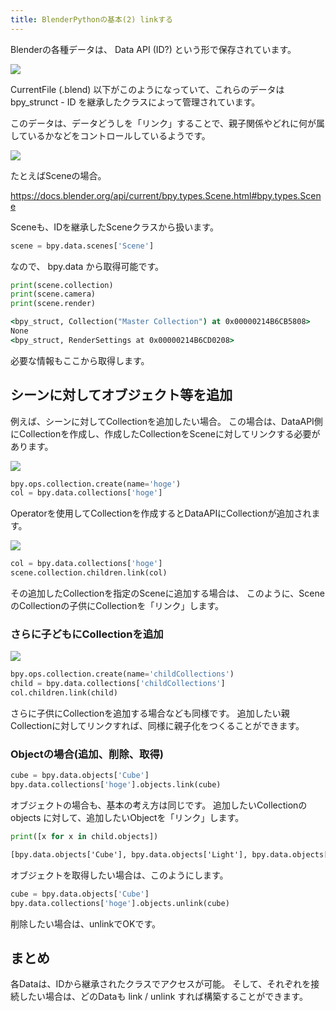 ```yaml
---
title: BlenderPythonの基本(2) linkする
---
```


Blenderの各種データは、 Data API (ID?) という形で保存されています。

![](https://gyazo.com/f7631d7f21ca82e2f30c84ad2cad3c1b.png)

CurrentFile (.blend) 以下がこのようになっていて、これらのデータは
bpy_strunct - ID を継承したクラスによって管理されています。

このデータは、データどうしを「リンク」することで、親子関係やどれに何が属しているかなどをコントロールしているようです。

![](https://gyazo.com/0101015ed6c2fb5a17d1f4c94bbff1cc.png)

たとえばSceneの場合。

https://docs.blender.org/api/current/bpy.types.Scene.html#bpy.types.Scene

Sceneも、IDを継承したSceneクラスから扱います。

```python
scene = bpy.data.scenes['Scene']
```

なので、 bpy.data から取得可能です。

```python
print(scene.collection)
print(scene.camera)
print(scene.render)
```

```bat
<bpy_struct, Collection("Master Collection") at 0x00000214B6CB5808>
None
<bpy_struct, RenderSettings at 0x00000214B6CD0208>
```

必要な情報もここから取得します。

## シーンに対してオブジェクト等を追加

例えば、シーンに対してCollectionを追加したい場合。
この場合は、DataAPI側にCollectionを作成し、作成したCollectionをSceneに対してリンクする必要があります。

![](https://gyazo.com/666a70b8694b4f5f21be30f7b5163a62.png)

```python
bpy.ops.collection.create(name='hoge')
col = bpy.data.collections['hoge']
```

Operatorを使用してCollectionを作成するとDataAPIにCollectionが追加されます。

![](https://gyazo.com/e0859f5a034876f569cd71766ae272f8.png)

```python
col = bpy.data.collections['hoge']
scene.collection.children.link(col)

```

その追加したCollectionを指定のSceneに追加する場合は、
このように、SceneのCollectionの子供にCollectionを「リンク」します。

### さらに子どもにCollectionを追加

![](https://gyazo.com/e96cb60241ff8e3503373c7c3cda9058.png)

```python
bpy.ops.collection.create(name='childCollections')
child = bpy.data.collections['childCollections']
col.children.link(child)
```

さらに子供にCollectionを追加する場合なども同様です。
追加したい親Collectionに対してリンクすれば、同様に親子化をつくることができます。

### Objectの場合(追加、削除、取得)

```python
cube = bpy.data.objects['Cube']
bpy.data.collections['hoge'].objects.link(cube)
```

オブジェクトの場合も、基本の考え方は同じです。
追加したいCollectionのobjects に対して、追加したいObjectを「リンク」します。

```python
print([x for x in child.objects])
```
```bat
[bpy.data.objects['Cube'], bpy.data.objects['Light'], bpy.data.objects['Camera']]
```

オブジェクトを取得したい場合は、このようにします。

```python
cube = bpy.data.objects['Cube']
bpy.data.collections['hoge'].objects.unlink(cube)
```

削除したい場合は、unlinkでOKです。

## まとめ

各Dataは、IDから継承されたクラスでアクセスが可能。
そして、それぞれを接続したい場合は、どのDataも link / unlink すれば構築することができます。
